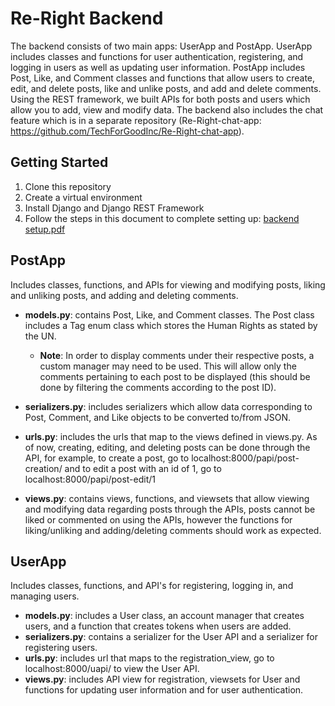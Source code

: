 # Re-Right Backend
The backend consists of two main apps: UserApp and PostApp. UserApp includes classes and functions for user authentication, registering, and logging in users as well as updating user information. PostApp includes Post, Like, and Comment classes and functions that allow users to create, edit, and delete posts, like and unlike posts, and add and delete comments. Using the REST framework, we built APIs for both posts and users which allow you to add, view and modify data. The backend also includes the chat feature which is in a separate repository (Re-Right-chat-app: https://github.com/TechForGoodInc/Re-Right-chat-app). 

## Getting Started
1. Clone this repository
2. Create a virtual environment
3. Install Django and Django REST Framework
4. Follow the steps in this document to complete setting up: [backend setup.pdf](https://github.com/TechForGoodInc/Re-Right-Backend/files/6977248/backend.setup.pdf)

  ## PostApp
   Includes classes, functions, and APIs for viewing and modifying posts, liking and unliking posts, and adding and deleting comments. 
   * **models.py**: contains Post, Like, and Comment classes. The Post class includes a Tag enum class which stores the Human Rights as stated by the UN. 
      * **Note**: In order to display comments under their respective posts, a custom manager may need to be used. This will allow only the comments pertaining to each post to be displayed (this should be done by filtering the comments according to the post ID). 


   * **serializers.py**: includes serializers which allow data corresponding to Post, Comment, and Like objects to be converted to/from JSON.
   * **urls.py**: includes the urls that map to the views defined in views.py. As of now, creating, editing, and deleting posts can be done through the API, for example, to create a post, go to localhost:8000/papi/post-creation/ and to edit a post with an id of 1, go to localhost:8000/papi/post-edit/1

   * **views.py**: contains views, functions, and viewsets that allow viewing and modifying data regarding posts through the APIs, posts cannot be liked or commented on using the APIs, however the functions for liking/unliking and adding/deleting comments should work as expected. 
    
  ## UserApp
   Includes classes, functions, and API's for registering, logging in, and managing users. 
   * **models.py**: includes a User class, an account manager that creates users, and a function that creates tokens when users are added.
   * **serializers.py**: contains a serializer for the User API and a serializer for registering users. 
   * **urls.py**: includes url that maps to the registration_view, go to localhost:8000/uapi/ to view the User API.
   * **views.py**: includes API view for registration, viewsets for User and functions for updating user information and for user authentication. 

